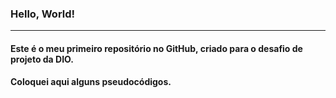 ### Hello, World!

------------------

#### Este é o meu primeiro repositório no GitHub, criado para o desafio de projeto da DIO.
#### Coloquei aqui alguns pseudocódigos.
